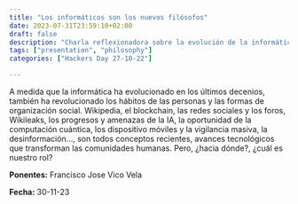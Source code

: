 ```yaml
---
title: "Los informáticos son los nuevos filósofos"
date: 2023-07-31T23:59:10+02:00
draft: false
description: "Charla reflexionadora sobre la evolución de la informática en los últimos años y nuestro rol en los avances"
tags: ["presentation", "philosophy"]
categories: ["Hackers Day 27-10-22"]

---
```


A medida que la informática ha evolucionado en los últimos decenios, también ha revolucionado los hábitos de las personas y las formas de organización social. Wikipedia, el blockchain, las redes sociales y los foros, Wikileaks, los progresos y amenazas de la IA, la oportunidad de la computación cuántica, los dispositivo móviles y la vigilancia masiva, la desinformación..., son todos conceptos recientes, avances tecnológicos que transforman las comunidades humanas. Pero, ¿hacia dónde?, ¿cuál es nuestro rol?

**Ponentes:** Francisco Jose Vico Vela
  
**Fecha:** 30-11-23